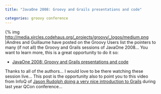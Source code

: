 ```yaml
---
title: "JavaOne 2008: Groovy and Grails presentations and code"

categories: groovy conference
---
```

{% img http://media.xircles.codehaus.org/_projects/groovy/_logos/medium.png )Andres and Guillaume have posted on the Groovy Users list the pointers to many (if not all) the Groovy and Grails sessions of JavaOne 2008... You want to learn more, this is a great opportunity to do it so:

* [JavaOne 2008: Groovy and Grails presentations and code](http://permalink.gmane.org/gmane.comp.lang.groovy.user/32891)

Thanks to all of the authors... I would love to be there watching these session live... This post is the opportunity also to point you to this video from InfoQ of [Jason Rudolph doing a very nice introduction to Grails](http://www.infoq.com/presentations/rudolph-grails-intro) during last year QCon conference...
